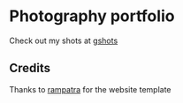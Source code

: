 # Photography portfolio
Check out my shots at [gshots](https://gandalf1819.github.io/photography)

## Credits
Thanks to [rampatra](https://github.com/rampatra) for the website template 
